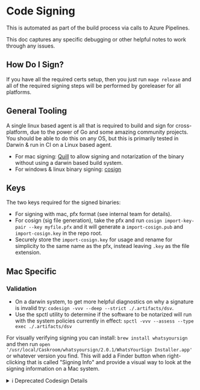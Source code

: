 # Code Signing

This is automated as part of the build process via calls to Azure Pipelines.

This doc captures any specific debugging or other helpful notes to work through any issues.

## How Do I Sign?

If you have all the required certs setup, then you just run `mage release` and all of the required signing steps will be performed by goreleaser for all platforms.

## General Tooling

A single linux based agent is all that is required to build and sign for cross-platform, due to the power of Go and some amazing community projects.
You should be able to do this on any OS, but this is primarily tested in Darwin & run in CI on a Linux based agent.

- For mac signing: [Quill](https://github.com/anchore/quill) to allow signing and notarization of the binary without using a darwin based build system.
- For windows & linux binary signing: [cosign](https://github.com/sigstore/cosign)

## Keys

The two keys required for the signed binaries:

- For signing with mac, pfx format (see internal team for details).
- For cosign (sig file generation), take the pfx and run `cosign import-key-pair --key myfile.pfx` and it will generate a `import-cosign.pub` and `import-cosign.key` in the repo root.
- Securely store the `import-cosign.key` for usage and rename for simplicity to the same name as the pfx, instead leaving `.key` as the file extension.

## Mac Specific

### Validation

- On a darwin system, to get more helpful diagnostics on why a signature is invalid try: `codesign -vvv --deep --strict ./.artifacts/dsv`.
- Use the spctl utility to determine if the software to be notarized will run with the system policies currently in effect: `spctl -vvv --assess --type exec ./.artifacts/dsv`

For visually verifying signing you can install: `brew install whatsyoursign` and then run `open '/usr/local/Caskroom/whatsyoursign/2.0.1/WhatsYourSign Installer.app'` or whatever version you find.
This will add a Finder button when right-clicking that is called "Signing Info" and provide a visual way to look at the signing information on a Mac system.

<details closed> <!-- trunk-ignore(markdownlint/MD033) -->
<summary>ℹ️ Deprecated Codesign Details</summary> <!-- trunk-ignore(markdownlint/MD033) -->

## Deprecated Codesign Details

The following notes are more specific to working with Apple certificate signing.

The following certs from Apple are required to sign correctly.
To do this automatically on a Darwin based system just run `mage certs:init`.

If the dates are incorrect, update this to the latest from this page [Apple Public Certificates](https://www.apple.com/certificateauthority/) in `magefile/certs` to add it to the download and install list.

## Type of Cert

To sign a mac binary correctly, quill can be used, which is included in the this repo and CI tooling.
It also runs as part of the `mage release:all` task.

- Apple Developer ID Cert. Secured with SS Vault.

### Mac Resource Links

| Topic | Description |
| [Troubleshooting Common Issues][common-issues] | Working through notarization issues |

### Mac Error Notes

- `CSSMERR_TP_NOT_TRUSTED` build error (and sometimes but less common, is it's Archive 'Share' or 'Submit' manifestation) is
  the result of mistakenly modifying Trust Settings on one of your iOS Development-related certificates. [stack overflow answer][stack-error-help].
  [Apple support answer][apple-support-error-help] also provides more help.

[common-issues]: https://developer.apple.com/documentation/security/notarizing_macos_software_before_distribution/resolving_common_notarization_issues#3087735
[stack-error-help]: https://stackoverflow.com/a/8766966/68698
[apple-support-error-help]: https://developer.apple.com/library/archive/technotes/tn2250/_index.html#//apple_ref/doc/uid/DTS40009933-CH1-TNTAG19

</details>
